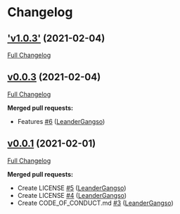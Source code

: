 # Changelog

## ['v1.0.3'](https://github.com/LeanderGangso/pyMyShareSDK/tree/'v1.0.3') (2021-02-04)

[Full Changelog](https://github.com/LeanderGangso/pyMyShareSDK/compare/v0.0.3...'v1.0.3')

## [v0.0.3](https://github.com/LeanderGangso/pyMyShareSDK/tree/v0.0.3) (2021-02-04)

[Full Changelog](https://github.com/LeanderGangso/pyMyShareSDK/compare/v0.0.1...v0.0.3)

**Merged pull requests:**

- Features [\#6](https://github.com/LeanderGangso/pyMyShareSDK/pull/6) ([LeanderGangso](https://github.com/LeanderGangso))

## [v0.0.1](https://github.com/LeanderGangso/pyMyShareSDK/tree/v0.0.1) (2021-02-01)

[Full Changelog](https://github.com/LeanderGangso/pyMyShareSDK/compare/80095634643353daa26e82793d48b6d57f234182...v0.0.1)

**Merged pull requests:**

- Create LICENSE [\#5](https://github.com/LeanderGangso/pyMyShareSDK/pull/5) ([LeanderGangso](https://github.com/LeanderGangso))
- Create LICENSE [\#4](https://github.com/LeanderGangso/pyMyShareSDK/pull/4) ([LeanderGangso](https://github.com/LeanderGangso))
- Create CODE\_OF\_CONDUCT.md [\#3](https://github.com/LeanderGangso/pyMyShareSDK/pull/3) ([LeanderGangso](https://github.com/LeanderGangso))
